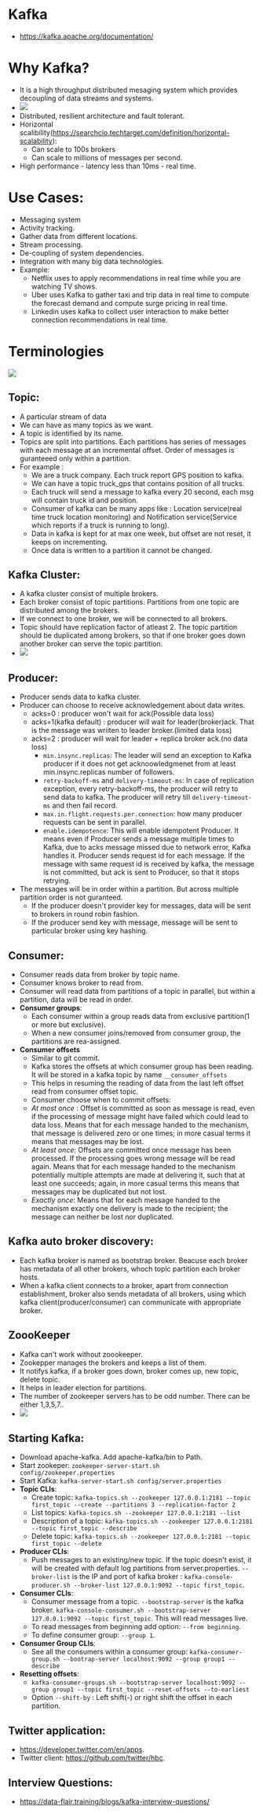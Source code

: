 # Kafka
- https://kafka.apache.org/documentation/

# Why Kafka?
 - It is a high throughput distributed mesaging system which provides decoupling of data streams and systems.
 - <img src="https://github.com/eshita19/kafka/blob/master/kafka1.png"></img>
 - Distributed, resilient architecture and fault tolerant.
 - Horizontal scalibility(https://searchcio.techtarget.com/definition/horizontal-scalability):
   - Can scale to 100s brokers
   - Can scale to millions of messages per second.
 - High performance - latency less than 10ms - real time.
 
# Use Cases:
 - Messaging system
 - Activity tracking.
 - Gather data from different locations.
 - Stream processing.
 - De-coupling of system dependencies.
 - Integration with many big data technologies.
 - Example:
   - Netflix uses to apply recommendations in real time while you are watching TV shows.
   - Uber uses Kafka to gather taxi and trip data in real time to compute the forecast demand and compute surge pricing in real time.
   - Linkedin uses kafka to collect user interaction to make better connection recommendations in real time.
   
# Terminologies
  <img src="https://github.com/eshita19/kafka/blob/master/kafka4.png"></img>
  ## Topic: 
   - A particular stream of data
   - We can have as many topics as we want.
   - A topic is identified by its name.
   - Topics are split into partitions. Each partitions has series of messages with each message at an incremental offset. Order of messages is guranteeed only within a partition.
   - For example : 
     - We are a truck company. Each truck report GPS position to kafka.
     - We can have a topic truck_gps that contains position of all trucks.
     - Each truck will send a message to kafka every 20 second, each msg will contain truck id and position.
     - Consumer of kafka can be many apps like : Location service(real time truck location monitoring) and Notification service(Service which reports if a truck is running to long).
     - Data in kafka is kept for at max one week, but offset are not reset, it keeps on incrementing.
     - Once data is written to a partition it cannot be changed.
     
  ## Kafka Cluster:
   - A kafka cluster consist of multiple brokers.
   - Each broker consist of topic partitions. Partitions from one topic are distributed among the brokers.
   - If we connect to one broker, we will be connected to all brokers.
   - Topic should have replication factor of atleast 2. The topic partition should be duplicated among brokers, so that if one broker goes down another broker can serve the topic partition.
   - <img src="https://github.com/eshita19/kafka/blob/master/kafka2.png"></img>
   
 ## Producer:
  - Producer sends data to kafka cluster.
  - Producer can choose to receive acknowledgement about data writes.
     - acks=0 : producer won't wait for ack(Possible data loss)
     - acks=1(kafka default) : producer will wait for leader(broker)ack. That is the message was wriiten to leader broker.(limited data loss)
     - acks=2 : producer will wait for leader + replica broker ack.(no data loss)
       - `min.insync.replicas`: The leader will send an exception to Kafka producer if it does not get acknoowledgmenet from at least min.insync.replicas number of followers.
       - `retry-backoff-ms` and `delivery-timeout-ms`: In case of replication exception, every retry-backoff-ms, the producer will retry to send data to kafka. The producer will retry till `delivery-timeout-ms` and then fail record.
       - `max.in.flight.requests.per.connection`: how many producer requests can be sent in parallel.
       - `enable.idempotence`: This will enable idempotent Producer. It means even if Producer sends a message multiple times to Kafka, due to acks message missed due to network error, Kafka handles it. Producer sends request id for each message. If the message with same request id is received by kafka, the message is not committed, but ack is sent to Producer, so that it stops retrying.
  - The messages will be in order within a partition. But across multiple partition order is not guranteed.
     - If the producer doesn't provider key for messages, data will be sent to brokers in round robin fashion.
     - If the producer send key with message, message will be sent to particular broker using key hashing.

 ## Consumer:
  - Consumer reads data from broker by topic name.
  - Consumer knows broker to read from.
  - Consumer will read data from partitions of a topic in parallel, but within a partition, data will be read in order. 
  - **Consumer groups**: 
     - Each consumer within a group reads data from exclusive partition(1 or more but exclusive).
     - When a new consumer joins/removed from consumer group, the partitions are rea-assigned. 
  - **Consumer offsets**
    - Similar to git commit.
    - Kafka stores the offsets at which consumer group has been reading. It will be stored in a kafka topic by name `__consumer_offsets` 
    - This helps in resuming the reading of data from the last left offset read from consumer offset topic.
    - Consumer choose when to commit offsets:
     - *At most once* : Offset is committed as soon as message is read, even if the processing of message might have failed which could lead to data loss. Means that for each message handed to the mechanism, that message is delivered zero or one times; in more casual terms it means that messages may be lost.
     - *At least  once*:  Offsets are committed once message has been processed. If the processing goes wrong message will be read again. Means that for each message handed to the mechanism potentially multiple attempts are made at delivering it, such that at least one succeeds; again, in more casual terms this means that messages may be duplicated but not lost.
     - *Exactly once*: Means that for each message handed to the mechanism exactly one delivery is made to the recipient; the message can neither be lost nor duplicated.
     
  ## Kafka auto broker discovery:
   - Each kafka broker is named as bootstrap broker. Beacuse each broker has metadata of all other brokers,  whoch topic partition each broker hosts.
   - When a kafka client connects to a broker, apart from connection establishment, broker also sends metadata of all brokers, using which kafka client(producer/consumer) can communicate with appropriate broker.
   
 ## ZoooKeeper
   - Kafka can't work without zoookeeper.
   - Zookepper manages the brokers and keeps a list of them.
   - It notifys kafka, if a broker goes down, broker comes up, new topic, delete topic.
   - It helps in leader election for partitions.
   - The number of zookeeper servers has to be odd number. There can be either 1,3,5,7..
   - <img src="https://github.com/eshita19/kafka/blob/master/kafka3.png"></img>
   
 ## Starting Kafka:
  - Download apache-kafka. Add apache-kafka/bin to Path.
  - Start zookeper: `zookeeper-server-start.sh config/zookeeper.properties`
  - Start Kafka: `kafka-server-start.sh config/server.properties`
  - **Topic CLIs**:
      - Create topic: `kafka-topics.sh --zookeeper 127.0.0.1:2181 --topic first_topic --create --partitions 3 --replication-factor 2`
      - List topics: `kafka-topics.sh --zookeeper 127.0.0.1:2181 --list`
      - Description of a topic: `kafka-topics.sh --zookeeper 127.0.0.1:2181 --topic first_topic --describe`
      - Delete topic: `kafka-topics.sh --zookeeper 127.0.0.1:2181 --topic first_topic --delete`
  - **Producer CLIs**:
      - Push messages to an existing/new topic. If the topic doesn't exist, it will be created with default log partitions from server.properties. `--broker-list` is the IP and port of kafka broker : `kafka-console-producer.sh --broker-list 127.0.0.1:9092 --topic first_topic`.
  - **Consumer CLIs**:
      - Consumer message from a topic. `--bootstrap-server` is the kafka broker. `kafka-console-consumer.sh --bootstrap-server 127.0.0.1:9092 --topic first_topic`. This will read messages live. 
       - To read messages from beginning add option: `--from beginning`.
       - To define consumer group: `--group 1`.
  - **Consumer Group CLIs**:
     - See all the consumers within a consumer group: `kafka-consumer-group.sh --bootrap-server localhost:9092 --group group1 --describe`
  - **Resetting offsets**:
    - `kafka-consumer-groups.sh --bootstrap-server localhost:9092 --group group1 --topic first_topic --reset-offsets --to-earliest`
    - Option `--shift-by` : Left shift(-) or right shift the offset in each partition. 
    

## Twitter application:
- https://developer.twitter.com/en/apps.
- Twitter client: https://github.com/twitter/hbc.


## Interview Questions:
- https://data-flair.training/blogs/kafka-interview-questions/


      
   
   
 
 
   
     
     
     
   
 
 
 
 
